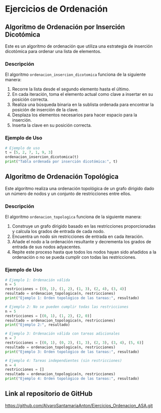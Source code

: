 # Ejercicios de Ordenación

## Algoritmo de Ordenación por Inserción Dicotómica

Este es un algoritmo de ordenación que utiliza una estrategia de inserción dicotómica para ordenar una lista de elementos.

### Descripción

El algoritmo `ordenacion_insercion_dicotomica` funciona de la siguiente manera:

1. Recorre la lista desde el segundo elemento hasta el último.
2. En cada iteración, toma el elemento actual como clave a insertar en su posición correcta.
3. Realiza una búsqueda binaria en la sublista ordenada para encontrar la posición de inserción de la clave.
4. Desplaza los elementos necesarios para hacer espacio para la inserción.
5. Inserta la clave en su posición correcta.

### Ejemplo de Uso

```python
# Ejemplo de uso
t = [5, 2, 7, 1, 9, 3]
ordenacion_insercion_dicotomica(t)
print("Tabla ordenada por inserción dicotómica:", t)
```

## Algoritmo de Ordenación Topológica

Este algoritmo realiza una ordenación topológica de un grafo dirigido dado un número de nodos y un conjunto de restricciones entre ellos.

### Descripción

El algoritmo `ordenacion_topologica` funciona de la siguiente manera:

1. Construye un grafo dirigido basado en las restricciones proporcionadas y calcula los grados de entrada de cada nodo.
2. Encuentra un nodo sin restricciones de entrada en cada iteración.
3. Añade el nodo a la ordenación resultante y decrementa los grados de entrada de sus nodos adyacentes.
4. Repite este proceso hasta que todos los nodos hayan sido añadidos a la ordenación o no se pueda cumplir con todas las restricciones.

### Ejemplo de Uso

```python
# Ejemplo 1: Ordenación válida
n = 5
restricciones = [(0, 1), (1, 2), (1, 3), (2, 4), (3, 4)]
resultado = ordenacion_topologica(n, restricciones)
print("Ejemplo 1: Orden topológico de las tareas:", resultado)

# Ejemplo 2: No se pueden cumplir todas las restricciones
n = 5
restricciones = [(0, 1), (1, 2), (2, 0)]
resultado = ordenacion_topologica(n, restricciones)
print("Ejemplo 2:", resultado)

# Ejemplo 3: Ordenación válida con tareas adicionales
n = 7
restricciones = [(0, 1), (0, 2), (1, 3), (2, 3), (3, 4), (5, 6)]
resultado = ordenacion_topologica(n, restricciones)
print("Ejemplo 3: Orden topológico de las tareas:", resultado)

# Ejemplo 4: Tareas independientes (sin restricciones)
n = 4
restricciones = []
resultado = ordenacion_topologica(n, restricciones)
print("Ejemplo 4: Orden topológico de las tareas:", resultado)
```

## Link al repositorio de GitHub

https://github.com/AlvaroSantamariaAnton/Ejercicios_Ordenacion_ASA.git